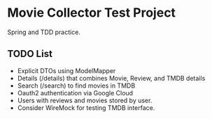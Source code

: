 # Movie Collector Test Project

Spring and TDD practice.

## TODO List
- Explicit DTOs using ModelMapper
- Details (/details) that combines Movie, Review, and TMDB details
- Search (/search) to find movies in TMDB
- Oauth2 authentication via Google Cloud
- Users with reviews and movies stored by user.
- Consider WireMock for testing TMDB interface.
